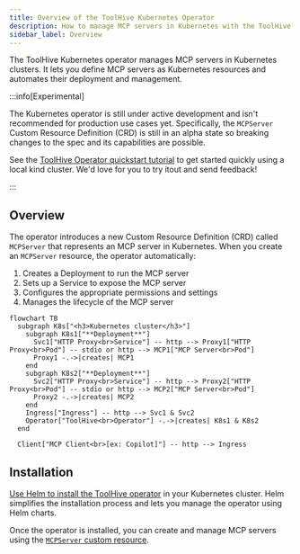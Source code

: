 ```yaml
---
title: Overview of the ToolHive Kubernetes Operator
description: How to manage MCP servers in Kubernetes with the ToolHive operator
sidebar_label: Overview
---
```


The ToolHive Kubernetes operator manages MCP servers in Kubernetes clusters. It
lets you define MCP servers as Kubernetes resources and automates their
deployment and management.

:::info[Experimental]

The Kubernetes operator is still under active development and isn't recommended
for production use cases yet. Specifically, the `MCPServer` Custom Resource
Definition (CRD) is still in an alpha state so breaking changes to the spec and
its capabilities are possible.

See the [ToolHive Operator quickstart tutorial](../tutorials/quickstart-k8s.mdx)
to get started quickly using a local kind cluster. We'd love for you to try
itout and send feedback!

:::

## Overview

The operator introduces a new Custom Resource Definition (CRD) called
`MCPServer` that represents an MCP server in Kubernetes. When you create an
`MCPServer` resource, the operator automatically:

1. Creates a Deployment to run the MCP server
2. Sets up a Service to expose the MCP server
3. Configures the appropriate permissions and settings
4. Manages the lifecycle of the MCP server

```mermaid
flowchart TB
  subgraph K8s["<h3>Kubernetes cluster</h3>"]
    subgraph K8s1["**Deployment**"]
      Svc1["HTTP Proxy<br>Service"] -- http --> Proxy1["HTTP Proxy<br>Pod"] -- stdio or http --> MCP1["MCP Server<br>Pod"]
      Proxy1 -.->|creates| MCP1
    end
    subgraph K8s2["**Deployment**"]
      Svc2["HTTP Proxy<br>Service"] -- http --> Proxy2["HTTP Proxy<br>Pod"] -- stdio or http --> MCP2["MCP Server<br>Pod"]
      Proxy2 -.->|creates| MCP2
    end
    Ingress["Ingress"] -- http --> Svc1 & Svc2
    Operator["ToolHive<br>Operator"] -.->|creates| K8s1 & K8s2
  end

  Client["MCP Client<br>[ex: Copilot]"] -- http --> Ingress
```

## Installation

[Use Helm to install the ToolHive operator](./deploy-operator-helm.md) in your
Kubernetes cluster. Helm simplifies the installation process and lets you manage
the operator using Helm charts.

Once the operator is installed, you can create and manage MCP servers using the
[`MCPServer` custom resource](./run-mcp-k8s.md).
